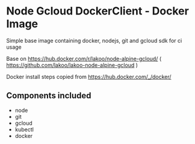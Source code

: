 # Node Gcloud DockerClient - Docker Image

Simple base image containing docker, nodejs, git and gcloud sdk for ci usage

Base on https://hub.docker.com/r/lakoo/node-alpine-gcloud/ ( https://github.com/lakoo/lakoo-node-alpine-gcloud )

Docker install steps copied from https://hub.docker.com/_/docker/

## Components included
* node
* git
* gcloud
* kubectl
* docker